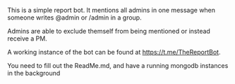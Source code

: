 This is a simple report bot. It mentions all admins in one message when someone writes @admin or /admin in  a group.

Admins are able to exclude themself from being mentioned or instead receive a PM.

A working instance of the bot can be found at https://t.me/TheReportBot.

You need to fill out the ReadMe.md, and have a running mongodb instances in the background